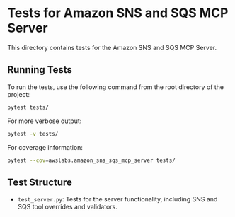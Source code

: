 # Tests for Amazon SNS and SQS MCP Server

This directory contains tests for the Amazon SNS and SQS MCP Server.

## Running Tests

To run the tests, use the following command from the root directory of the project:

```bash
pytest tests/
```

For more verbose output:

```bash
pytest -v tests/
```

For coverage information:

```bash
pytest --cov=awslabs.amazon_sns_sqs_mcp_server tests/
```

## Test Structure

- `test_server.py`: Tests for the server functionality, including SNS and SQS tool overrides and validators.
